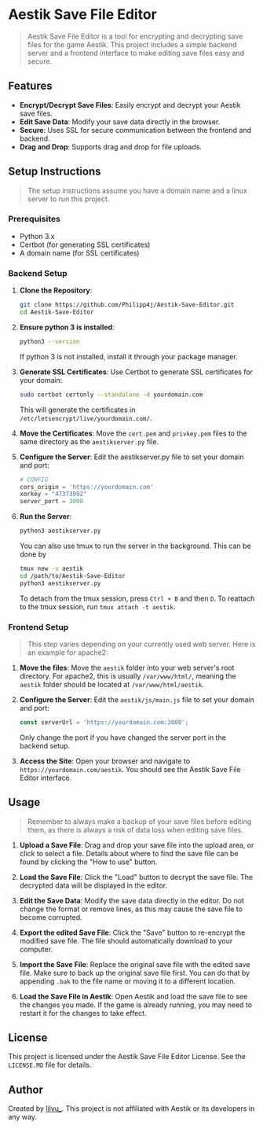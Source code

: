 # Aestik Save File Editor


>Aestik Save File Editor is a tool for encrypting and decrypting save files for the game Aestik. This project includes a simple backend server and a frontend interface to make editing save files easy and secure.

## Features

- **Encrypt/Decrypt Save Files**: Easily encrypt and decrypt your Aestik save files.
- **Edit Save Data**: Modify your save data directly in the browser.
- **Secure**: Uses SSL for secure communication between the frontend and backend.
- **Drag and Drop**: Supports drag and drop for file uploads.

## Setup Instructions

>The setup instructions assume you have a domain name and a linux server to run this project.

### Prerequisites

- Python 3.x
- Certbot (for generating SSL certificates)
- A domain name (for SSL certificates)

### Backend Setup

1. **Clone the Repository**:
    ```sh
    git clone https://github.com/Philipp4j/Aestik-Save-Editor.git
    cd Aestik-Save-Editor
    ```

2. **Ensure python 3 is installed**:
    ```sh
    python3 --version
    ```
    If python 3 is not installed, install it through your package manager.

3. **Generate SSL Certificates**:
    Use Certbot to generate SSL certificates for your domain:
    ```sh
    sudo certbot certonly --standalone -d yourdomain.com
    ```
    This will generate the certificates in `/etc/letsencrypt/live/yourdomain.com/`.

4. **Move the Certificates**:
    Move the `cert.pem` and `privkey.pem` files to the same directory as the `aestikserver.py` file.

5. **Configure the Server**:
    Edit the aestikserver.py file to set your domain and port:
    ```python
    # CONFIG
    cors_origin = 'https://yourdomain.com'
    xorkey = "47373992"
    server_port = 3000
    ```

6. **Run the Server**:
    ```sh
    python3 aestikserver.py
    ```
    You can also use tmux to run the server in the background. This can be done by 
    ```sh
    tmux new -s aestik
    cd /path/to/Aestik-Save-Editor
    python3 aestikserver.py
    ```
    To detach from the tmux session, press `Ctrl + B` and then `D`.
    To reattach to the tmux session, run `tmux attach -t aestik`.

### Frontend Setup

>This step varies depending on your currently used web server. Here is an example for apache2:

1. **Move the files**:
    Move the `aestik` folder into your web server's root directory. For apache2, this is usually `/var/www/html/`, meaning the `aestik` folder should be located at `/var/www/html/aestik`.

2. **Configure the Server**:
    Edit the `aestik/js/main.js` file to set your domain and port:
    ```javascript
    const serverUrl = 'https://yourdomain.com:3000';
    ```
    Only change the port if you have changed the server port in the backend setup.

3. **Access the Site**:
    Open your browser and navigate to `https://yourdomain.com/aestik`. You should see the Aestik Save File Editor interface. 

## Usage

>Remember to always make a backup of your save files before editing them, as there is always a risk of data loss when editing save files.

1. **Upload a Save File**:
    Drag and drop your save file into the upload area, or click to select a file. Details about where to find the save file can be found by clicking the "How to use" button.

2. **Load the Save File**:
    Click the "Load" button to decrypt the save file. The decrypted data will be displayed in the editor.

3. **Edit the Save Data**:
    Modify the save data directly in the editor. Do not change the format or remove lines, as this may cause the save file to become corrupted.

4. **Export the edited Save File**:
    Click the "Save" button to re-encrypt the modified save file. The file should automatically download to your computer.

5. **Import the Save File**:
    Replace the original save file with the edited save file. Make sure to back up the original save file first. You can do that by appending `.bak` to the file name or moving it to a different location.

6. **Load the Save File in Aestik**:
    Open Aestik and load the save file to see the changes you made. If the game is already running, you may need to restart it for the changes to take effect.

## License

This project is licensed under the Aestik Save File Editor License. See the `LICENSE.MD` file for details.

## Author

Created by [lilyu_](https://lilyu.xyz). This project is not affiliated with Aestik or its developers in any way.